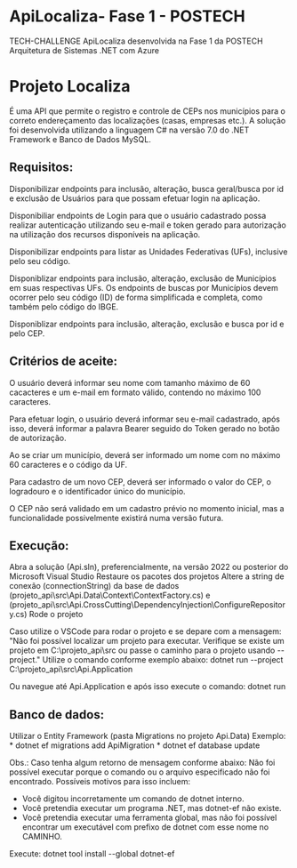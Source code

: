 # ApiLocaliza- Fase 1 - POSTECH
TECH-CHALLENGE ApiLocaliza desenvolvida na Fase 1 da POSTECH Arquitetura de Sistemas .NET com Azure

# Projeto Localiza
É uma API que permite o registro e controle de CEPs nos municípios para o correto endereçamento das localizações (casas, empresas etc.). A solução foi desenvolvida utilizando a linguagem C# na versão 7.0 do .NET Framework e Banco de Dados MySQL.

## Requisitos:
Disponibilizar endpoints para inclusão, alteração, busca geral/busca por id e exclusão de Usuários para que possam efetuar login na aplicação.

Disponibiliar endpoints de Login para que o usuário cadastrado possa realizar autenticação utilizando seu e-mail e token gerado para autorização na utilização dos recursos disponíveis na aplicação.

Disponibilizar endpoints para listar as Unidades Federativas (UFs), inclusive pelo seu código.

Disponiblizar endpoints para inclusão, alteração, exclusão de Municípios em suas respectivas UFs.
Os endpoints de buscas por Municípios devem ocorrer pelo seu código (ID) de forma simplificada e completa, como também pelo código do IBGE.

Disponiblizar endpoints para inclusão, alteração, exclusão e busca por id e pelo CEP.

## Critérios de aceite:
O usuário deverá informar seu nome com tamanho máximo de 60 cacacteres e um e-mail em formato válido, contendo no máximo 100 caracteres.

Para efetuar login, o usuário deverá informar seu e-mail cadastrado, após isso, deverá informar a palavra Bearer seguido do Token gerado no botão de autorização.

Ao se criar um município, deverá ser informado um nome com no máximo 60 caracteres e o código da UF.

Para cadastro de um novo CEP, deverá ser informado o valor do CEP, o logradouro e o identificador único do município.

O CEP não será validado em um cadastro prévio no momento inicial, mas a funcionalidade possivelmente existirá numa versão futura.

## Execução:
Abra a solução (Api.sln), preferencialmente, na versão 2022 ou posterior do Microsoft Visual Studio
Restaure os pacotes dos projetos
Altere a string de conexão (connectionString) da base de dados (projeto_api\src\Api.Data\Context\ContextFactory.cs) e (projeto_api\src\Api.CrossCutting\DependencyInjection\ConfigureRepository.cs)
Rode o projeto

Caso utilize o VSCode para rodar o projeto e se depare com a mensagem:
"Não foi possível localizar um projeto para executar. Verifique se existe um projeto em C:\projeto_api\src ou passe o caminho para o projeto usando --project."
Utilize o comando conforme exemplo abaixo: 
dotnet run --project C:\projeto_api\src\Api.Application

Ou navegue até Api.Application e após isso execute o comando:
dotnet run

## Banco de dados:
Utilizar o Entity Framework (pasta Migrations no projeto Api.Data)
Exemplo:
    * dotnet ef migrations add ApiMigration
    * dotnet ef database update

Obs.: Caso tenha algum retorno de mensagem conforme abaixo:
Não foi possível executar porque o comando ou o arquivo especificado não foi encontrado.
Possíveis motivos para isso incluem:
  * Você digitou incorretamente um comando de dotnet interno.
  * Você pretendia executar um programa .NET, mas dotnet-ef não existe.
  * Você pretendia executar uma ferramenta global, mas não foi possível encontrar um executável com prefixo de dotnet com esse nome no CAMINHO.
 
Execute: 
dotnet tool install --global dotnet-ef


